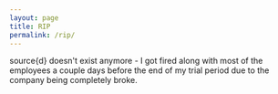 ```yaml
---
layout: page
title: RIP
permalink: /rip/
---
```


source{d} doesn't exist anymore - I got fired along with most of the employees a couple days before the end of my trial period due to the company being completely broke.
